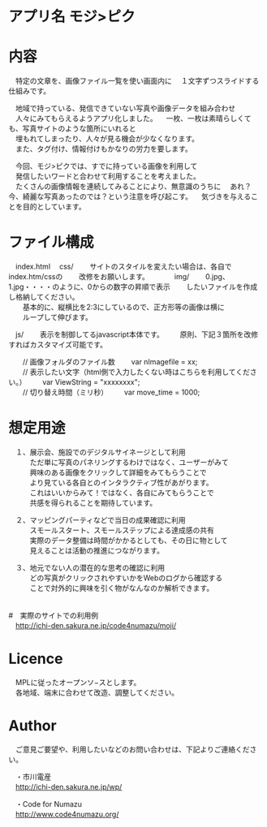 # アプリ名 モジ>ピク 

# 内容  
　特定の文章を、画像ファイル一覧を使い画面内に
　１文字ずつスライドする仕組みです。  

　地域で持っている、発信できていない写真や画像データを組み合わせ  
　人々にみてもらえるようアプリ化しました。 
　一枚、一枚は素晴らしくても、写真サイトのような箇所にいれると  
　埋もれてしまったり、人々が見る機会が少なくなります。  
　また、タグ付け、情報付けもかなりの労力を要します。  
  
　今回、モジ>ピクでは、すでに持っている画像を利用して  
　発信したいワードと合わせて利用することを考えました。  
　たくさんの画像情報を連続してみることにより、無意識のうちに
　あれ？今、綺麗な写真あったのでは？という注意を呼び起こす。
　気づきを与えることを目的としています。

# ファイル構成  
　index.html
　css/
　　サイトのスタイルを変えたい場合は、各自でindex.htm/cssの
　　改修をお願いします。
　　
　img/
　　0.jpg、1.jpg・・・・のように、0からの数字の昇順で表示
　　したいファイルを作成し格納してください。  
　　基本的に、縦横比を2:3にしているので、正方形等の画像は横に  
　　ループして伸びます。  
  
　js/
　　表示を制御してるjavascript本体です。
　　原則、下記３箇所を改修すればカスタマイズ可能です。

　　// 画像フォルダのファイル数
　　var nImagefile = xx;	  
　　// 表示したい文字（html側で入力したくない時はこちらを利用してください。）
　　var ViewString = "xxxxxxxx";  
　　// 切り替え時間（ミリ秒）
　　var move_time = 1000;  


# 想定用途  
　１、展示会、施設でのデジタルサイネージとして利用  
　　　ただ単に写真のパネリングするわけではなく、ユーザーがみて  
　　　興味のある画像をクリックして詳細をみてもらうことで  
　　　より見ている各自とのインタラクティブ性があがります。  
　　　これはいいからみて！ではなく、各自にみてもらうことで  
　　　共感を得られることを期待しています。  
  
　２、マッピングパーティなどで当日の成果確認に利用  
　　　スモールスタート、スモールステップによる達成感の共有  
　　　実際のデータ整備は時間がかかるとしても、その日に物として  
　　　見えることは活動の推進につながります。  
  
　３、地元でない人の潜在的な思考の確認に利用  
　　　どの写真がクリックされやすいかをWebのログから確認する  
　　　ことで対外的に興味を引く物がなんなのか解析できます。  
　　　

#　実際のサイトでの利用例  
　http://ichi-den.sakura.ne.jp/code4numazu/moji/


# Licence  
　MPLに従ったオープンソ−スとします。  
　各地域、端末に合わせて改造、調整してください。  
  
  
# Author
　ご意見ご要望や、利用したいなどのお問い合わせは、下記よりご連絡ください。  
  
　・市川電産  
　http://ichi-den.sakura.ne.jp/wp/  

　・Code for Numazu  
　http://www.code4numazu.org/  